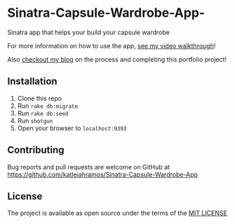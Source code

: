 # Sinatra-Capsule-Wardrobe-App-
Sinatra app that helps your build your capsule wardrobe 

For more information on how to use the app, [see my video walkthrough]()!

Also [checkout my blog]() on the process and completing this portfolio project!

## Installation

1. Clone this repo
2. Run `rake db:migrate`
3. Run `rake db:seed`
4. Run `shotgun`
4. Open your browser to `localhost:9393`

## Contributing

Bug reports and pull requests are welcome on GitHub at https://github.com/katleiahramos/Sinatra-Capsule-Wardrobe-App

## License 

The project is available as open source under the terms of the [MIT LICENSE](https://opensource.org/licenses/MIT)
